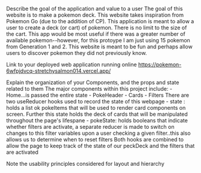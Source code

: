 
Describe the goal of the application and value to a user
  The goal of this website is to make a pokemon deck. This website takes inspiration from Pokemon Go (due to the addition of CP). This application is meant to allow a user to create a deck (or cart) of pokemon. There is no limit to the size of the cart. This app would be most useful if there was a greater number of available pokemon--however, for this protoype I am just using 15 pokemon from Generation 1 and 2.
  This website is meant to be fun and perhaps allow users to discover pokemon they did not previously know.
  
Link to your deployed web application running online
  https://pokemon-6wfpjdvcq-stretchysalmon014.vercel.app/
  
Explain the organization of your Components, and the props and state related to them
   The major components within this project include:
    - Home...is passed the entire state
    - PokeHeader
    - Cards
    - Filters
  There are two useReducer hooks used to record the state of this webpage
    - state : holds a list ok pokeItems that will be used to render card components on screen. Further this state holds the deck of cards that will be manipulated throughout the page's lifespane
    - pokeState: holds booleans that indicate whether filters are activate, a separate reducer is made to switch on changes to this filter variables upon a user checking a given filter..this also allows us to determine when to reset filters
    Both hooks are combined to allow the page to keep track of the state of our peckDeck and the filters that are activated

Note the usability principles considered for layout and hierarchy

